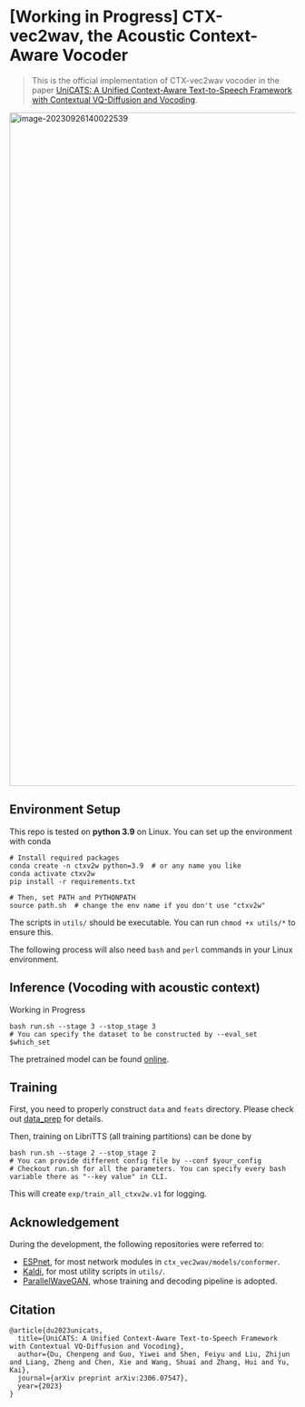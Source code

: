 # \[Working in Progress\] CTX-vec2wav, the Acoustic Context-Aware Vocoder

> This is the official implementation of CTX-vec2wav vocoder in the paper [UniCATS: A Unified Context-Aware Text-to-Speech Framework with Contextual VQ-Diffusion and Vocoding](https://arxiv.org/abs/2306.07547).

<img width="1187" alt="image-20230926140022539" src="https://github.com/cantabile-kwok/CTX-vec2wav/assets/58417810/036708e0-90a0-4df6-a886-3c1b3ba47e29">

## Environment Setup

This repo is tested on **python 3.9** on Linux. You can set up the environment with conda
```shell
# Install required packages
conda create -n ctxv2w python=3.9  # or any name you like
conda activate ctxv2w
pip install -r requirements.txt

# Then, set PATH and PYTHONPATH
source path.sh  # change the env name if you don't use "ctxv2w"
```
The scripts in `utils/` should be executable. You can run `chmod +x utils/*` to ensure this.

The following process will also need `bash` and `perl` commands in your Linux environment.


## Inference (Vocoding with acoustic context)
Working in Progress

```shell
bash run.sh --stage 3 --stop_stage 3
# You can specify the dataset to be constructed by --eval_set $which_set
```
The pretrained model can be found [online](https://huggingface.co/cantabile-kwok/ctx_vec2wav_libritts_all/resolve/main/ctx_v2w.pkl).

## Training

First, you need to properly construct `data` and `feats` directory. Please check out [data_prep](data_prep.md) for details.

Then, training on LibriTTS (all training partitions) can be done by
```shell
bash run.sh --stage 2 --stop_stage 2 
# You can provide different config file by --conf $your_config
# Checkout run.sh for all the parameters. You can specify every bash variable there as "--key value" in CLI. 
```
This will create `exp/train_all_ctxv2w.v1` for logging.

## Acknowledgement
During the development, the following repositories were referred to:
* [ESPnet](https://github.com/espnet/espnet), for most network modules in `ctx_vec2wav/models/conformer`.
* [Kaldi](https://github.com/kaldi-asr/kaldi), for most utility scripts in `utils/`.
* [ParallelWaveGAN](https://github.com/kan-bayashi/ParallelWaveGAN), whose training and decoding pipeline is adopted.  

## Citation
```
@article{du2023unicats,
  title={UniCATS: A Unified Context-Aware Text-to-Speech Framework with Contextual VQ-Diffusion and Vocoding},
  author={Du, Chenpeng and Guo, Yiwei and Shen, Feiyu and Liu, Zhijun and Liang, Zheng and Chen, Xie and Wang, Shuai and Zhang, Hui and Yu, Kai},
  journal={arXiv preprint arXiv:2306.07547},
  year={2023}
}
```

